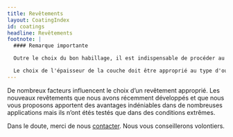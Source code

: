 ```yaml
---
title: Revêtements
layout: CoatingIndex
id: coatings
headline: Revêtements
footnote: |
  #### Remarque importante

  Outre le choix du bon habillage, il est indispensable de procéder au bon traitement préalable et au bon post-traitement, afin d'assurer une utilisation optimale. Cela s'applique en particulier aux outils en métal dur à grain fin pour le traitement à dur et à sec (MMS), ainsi que pour le perçage en profondeur.

  Le choix de l'épaisseur de la couche doit être approprié au type d'outil et à son utilisation. Par défaut, nous appliquons une épaisseur comprise entre 2 et 4 µm.  Nous conseillons néanmoins de déposer des couches minces de 0.5 à 2 µm pour des micro-outils avec un diamètre de moins de 3 mm, afin d'assurer la facilité de  coupe. Des couches plus minces ont l'avantage,  pour des raisons technologiques, d'avoir moins de gouttelettes et sont par conséquent plus lisse. C'est une des raisons pour laquelle pour l'usinage de l'aluminium (sans silicium), la couche adéquate doit être plus mince que 1µm.
---
```

De nombreux facteurs influencent le choix d’un revêtement approprié. Les nouveaux revêtements que nous avons récemment développés et que nous vous proposons apportent des avantages indéniables dans de nombreuses applications mais ils n’ont étés testés que dans des conditions extrêmes.

Dans le doute, merci de nous [contacter](/fr/contact). Nous vous conseillerons volontiers.

